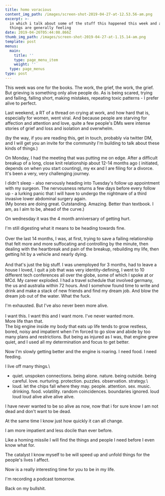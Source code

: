 ```yaml
---
title: homo voracious
content_img_path: /images/screen-shot-2019-04-27-at-12.53.56-am.png
excerpt: >-
  in which i talk about some of the stuff this happened this week and also how
  things are generally feeling
date: 2019-04-26T05:44:08.866Z
thumb_img_path: /images/screen-shot-2019-04-27-at-1.15.14-am.png
template: post
menus:
  main:
    title: ''
    type: page_menu_item
    weight: ''
  type: page_menus
type: post
---
```

This week was one for the books. The work, the grief, the work, the grief. But grieving is something only alive people do. As is being scared, trying and failing, falling short, making mistakes, repeating toxic patterns - I prefer alive to perfect.

Last weekend, a RT of a thread on crying at work, and how hard that is, especially for women, went viral. And because people are starving for affection and attention and love, quite a few people's DMs were intense stories of grief and loss and isolation and overwhelm.

(by the way, if you are reading this, get in touch, probably via twitter DM, and I will get you an invite for the community I'm building to talk about these kinds of things.)

On Monday, I had the meeting that was putting me on edge. After a difficult breakup of a long, close knit relationship about  12-14 months ago ( initiated, depends on when you start counting), my ex and I are filing for a divorce. It's been a very, very challenging journey.

I didn't sleep - also nervously heading into Tuesday's follow up appointment with my surgeon. The nervousness returns a few days before every follow up - a lurking panic that I will have to undergo the nightmare of a third invasive lower abdominal surgery again.\
(My bones are doing great. Outstanding. Amazing. Better than textbook. I am, as I aim to be, ahead of the curve.)

On wednesday it was the 4 month anniversary of getting hurt.

I'm still digesting what it means to be heading towards fine.\
 \
Over the last 14 months, I was, at first, trying to save a failing relationship that felt more and more suffocating and controlling by the minute, then dealing with the heartbreak and pain of the breakup, rebuilding my life, then getting hit by a vehicle and nearly dying.\
\
And that's just the big stuff. I was unemployed for 3 months, had to leave a house I loved, I quit a job that was very identity-defining, I went to 10 different tech conferences all over the globe, some of which I spoke at or MCd. My career exploded. I had a travel schedule that involved germany, the us and australia within 72 hours. And I somehow found time to write and drink and make a stack of new friends and find my dream job. And blow the dream job out of the water. What the fuck.

I'm exhausted. But I've also never been more alive.\
\
I want this. I want this and I want more. I've never wanted more.\
More life than that.\
The big engine inside my body that eats up life tends to grow restless, bored, noisy and impatient when I'm forced to go slow and abide by too many plans and restrictions. But being as injured as I was, that engine grew quiet, and I used all my determination and focus to get better.

Now I'm slowly getting better and the engine is roaring. I need food. I need feeding.

I live off many things.\

* quiet. unspoken connections. being alone. nature. being outside. being careful. love. nurturing. protection. puzzles. observation. strategy.\
* loud. let the chips fall where they may. people. attention. sex. music. drinking. food. volatility. random coincidences. boundaries ignored. loud loud loud alive alive alive alive.

I have never wanted to be so alive as now, now that i for sure know I am not dead and don't want to be dead.

At the same time I know just how quickly it can all change.

I am more impatient and less docile than ever before.

Like a homing missile I will find the things and people I need before I even know what for.

The catalyst I know myself to be will speed up and unfold things for the people's lives I affect.

Now is a really interesting time for you to be in my life.

I'm recording a podcast tomorrow.

Back on my bullshit.

